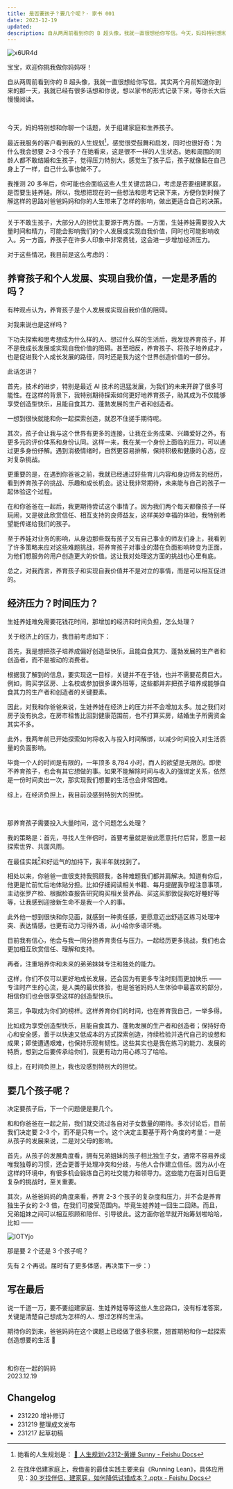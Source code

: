 ```yaml
---
title: 是否要孩子？要几个呢？· 家书 001
date: 2023-12-19
updated: 
description: 自从两周前看到你的 B 超头像，我就一直很想给你写信。今天，妈妈特别想和你聊一个话题，关于组建家庭和生养孩子。
---
```

![x6UR4d](https://cdn.sunnyhuang.net/share/x6UR4d.jpg ':size=300')

宝宝，欢迎你挑我做你妈妈呀！

自从两周前看到你的 B 超头像，我就一直很想给你写信。其实两个月前知道你到来的那一天，我就已经有很多话想和你说，想以家书的形式记录下来，等你长大后慢慢阅读。

<br />

今天，妈妈特别想和你聊一个话题，关于组建家庭和生养孩子。

最近我服务的客户看到我的人生规划[^1]，感觉很受鼓舞和启发，同时也很好奇：为什么我会想要 2-3 个孩子？在她看来，这是很不一样的人生状态。她和周围的同龄人都不敢结婚和生孩子，觉得压力特别大。感觉生了孩子后，孩子就像黏在自己身上了一样，自己什么事也做不了。

我推测 20 多年后，你可能也会面临这些人生关键岔路口，考虑是否要组建家庭，是否要生娃养娃。所以，我想把现在的一些想法和思考记录下来，方便你到时候了解这样的思路对爸爸妈妈和你的人生带来了怎样的影响，做出更适合自己的决策。

---

关于不敢生孩子，大部分人的担忧主要源于两方面。一方面，生娃养娃需要投入大量时间和精力，可能会影响我们的个人发展或实现自我价值，同时也可能影响收入。另一方面，养孩子在许多人印象中非常费钱，这会进一步增加经济压力。

对于这些情况，我目前是这么考虑的：

## 养育孩子和个人发展、实现自我价值，一定是矛盾的吗？

有种观点认为，养育孩子是个人发展或实现自我价值的阻碍。

对我来说也是这样吗？

下功夫探索和思考想成为什么样的人、想过什么样的生活后，我发现养育孩子，并不是我成长发展或实现自我价值的阻碍。甚至相反，养育孩子、将孩子培养成才，也是促进我个人成长发展的路径，同时还是我为这个世界创造价值的一部分。

此话怎讲？

首先，技术的进步，特别是最近 AI 技术的迅猛发展，为我们的未来开辟了很多可能性。在这样的背景下，我特别期待探索如何更好地养育孩子，助其成为不仅能够享受创造型快乐，且能自食其力、蓬勃发展的生产者和创造者。

一想到很快就能和你一起探索创造，就忍不住搓手期待呢。

其次，孩子会让我与这个世界有更多的连接，让我在业务成果、兴趣爱好之外，有更多元的评价体系和身份认同。这样一来，我在某一个身份上面临的压力，可以通过更多身份纾解。遇到消极情绪时，自然更容易排解，保持积极和健康的心态，应对复杂挑战。

更重要的是，在遇到你爸爸之前，我就已经通过好些育儿内容和身边师友的经历，看到养育孩子的挑战、乐趣和成长机会。这让我非常期待，未来能与自己的孩子一起体验这个过程。

在和你爸爸在一起后，我更期待尝试这个事情了。因为我们两个每天都像孩子一样玩闹，又是彼此欣赏信任、相互支持的良师益友，这样美妙幸福的体验，我特别希望能传递给我们的孩子。

至于养娃对业务的影响，从身边那些既有孩子又有自己事业的师友们身上，我看到了许多策略来应对这些难题挑战，将养育孩子对事业的潜在负面影响转变为正面，为他们想服务的用户创造更大的价值。这让我对处理这方面的挑战也心里有底。

总之，对我而言，养育孩子和实现自我价值并不是对立的事情，而是可以相互促进的。

## 经济压力？时间压力？

生娃养娃难免需要花钱花时间，那增加的经济和时间负担，怎么处理？

关于经济上的压力，我目前考虑如下：

首先，我是想把孩子培养成偏好创造型快乐，且能自食其力、蓬勃发展的生产者和创造者，而不是被动的消费者。

根据我了解到的信息，要实现这一目标，关键并不在于钱，也并不需要花费巨大。例如，购买学区房、上名校或参加很多课外班等，这些都并非把孩子培养成能够自食其力的生产者和创造者的关键要素。

因此，对我和你爸爸来说，生娃养娃在经济上的压力并不会增加太多。加之我们对房子没有执念，在房市租售比回到健康范围前，也不打算买房，结婚生子所需资金其实不多。

此外，我两年前已开始探索如何将收入与投入时间解绑，以减少时间投入对生活质量的负面影响。

毕竟一个人的时间是有限的，一年顶多 8,784 小时，而人的欲望是无限的。即使不养育孩子，也会有其它想做的事。如果不能解除时间与收入的强绑定关系，依然是一份时间卖出一次，那实现我们想要的生活也会非常困难。

综上，在经济负担上，我目前没感到特别大的担忧。


<br>

那养育孩子需要投入大量时间，这个问题怎么处理？

我的策略是：首先，寻找人生伴侣时，首要考量就是彼此愿意托付后背，愿意一起探索世界、共面风雨。

在最佳实践[^2]和好运气的加持下，我半年就找到了。

相处以来，你爸爸一直很支持我照顾我，各种难题我们都并肩解决。知道有你后，他更是忙前忙后地体贴分担。比如仔细阅读相关书籍、每月提醒我孕程注意事项，主动张罗产检、根据检查报告研究购买相关营养品、买这买那敦促我吃好睡好等等，让我感到迎接新生命不是我一个人的事。

此外他一想到很快和你见面，就感到一种责任感，更愿意迈出舒适区练习处理冲突、表达情感，也更有动力习得外语，从小给你多语环境。

目前我有信心，他会与我一同分担养育责任与压力。一起经历更多挑战，我们也会更加相互欣赏信任、理解和支持。

再者，注重培养你和未来的弟弟妹妹专注和独处的能力。

这样，你们不仅可以更好地成长发展，还会因为有更多专注时刻而更加快乐 —— 专注时产生的心流，是人类的最优体验，也是爸爸妈妈人生体验中最喜欢的部分，相信你们也会很享受这样的创造型快乐。

第三，争取成为你们的榜样。这样养育你们的时间，也在养育我自己，一举多得。

比如成为享受创造型快乐，且能自食其力、蓬勃发展的生产者和创造者；保持好奇心和安全感，善于以快速又低成本的方式探索创造，持续检验并迭代自己的设想和成果；即使遭遇艰难，也保持乐观有韧性。这些其实也是我在练习的能力、发展的特质，想到之后要传承给你们，我更有动力用心练习了哈哈。

综上，在时间负担上，我也没感到特别大的担忧。


## 要几个孩子呢？

决定要孩子后，下一个问题便是要几个。

和和你爸爸在一起之前，我们就交流过各自对子女数量的期待。多次讨论后，目前我们决定要 2-3 个，而不是只有一个。这个决定主要基于两个角度的考量：一是从孩子的发展来说，二是对父母的影响。

首先，从孩子的发展角度看，拥有兄弟姐妹的孩子相比独生子女，通常不容易养成唯我独尊的习惯，还会更善于处理冲突和分歧，与他人合作建立信任。因为从小在这样的环境中，有很多机会锻炼自己的社交能力和领导力。这些能力在面对日后更复杂的挑战时，至关重要。

其次，从爸爸妈妈的角度来看，养育 2-3 个孩子的复杂度和压力，并不会是养育独生子女的 2-3 倍，在我们可接受范围内。毕竟生娃养娃一回生二回熟。而且，兄弟姐妹之间可以相互照顾和陪伴、引导彼此。这方面你爸早就开始筹划啦哈哈，比如 ——

![IOTYjo](https://cdn.sunnyhuang.net/share/IOTYjo.png/webp ':size=450')

那是要 2 个还是 3 个孩子呢？

先有 2 个再说。届时有了更多体感，再决策下一步：）


## 写在最后

说一千道一万，要不要组建家庭、生娃养娃等等这些人生岔路口，没有标准答案，关键是清楚自己想成为怎样的人、想过怎样的生活。

期待你的到来，爸爸妈妈在这个课题上已经做了很多积累，翘首期盼和你一起探索创造想要的生活 🤗

<br>

和你在一起的妈妈 <br />
2023.12.19



[^1]:  她看的人生规划是： [🎯 人生规划v2312-黄姗 Sunny - Feishu Docs](https://sunnylife.feishu.cn/wiki/MpTIwrJF5iYUNLktwIzcJdPBnag)
[^2]:  在找伴侣建家庭上，我借鉴的最佳实践主要来自《Running Lean》，具体应用见：[30 岁找伴侣、建家庭，如何降低试错成本？.pptx - Feishu Docs](https://sunnylife.feishu.cn/wiki/RnfIwgarmibhf7kU5YAcm1OxnJg)
 
## Changelog

- 231220 增补修订
- 231219 整理成文发布
- 231217 起草初稿


